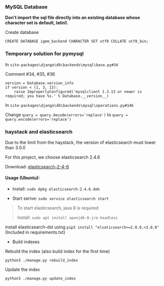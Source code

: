 ### MySQL Database

**Don't import the sql file directly into an existing database whose character set is default, latin1.**

Create database

```
CREATE DATABASE igem_backend CHARACTER SET utf8 COLLATE utf8_bin;
```

### Temporary solution for pymysql

In ```site-packages\django\db\backends\mysql\base.py#34```

Comment #34, #35, #36

```
version = Database.version_info
if version < (1, 3, 13):
    raise ImproperlyConfigured('mysqlclient 1.3.13 or newer is required; you have %s.' % Database.__version__)
```

In ```site-packages\django\db\backends\mysql\operations.py#146```

Change ```query = query.decode(errors='replace')``` to ```query = query.encode(errors='replace')```



### haystack and elasticsearch

Due to the limit from the haystack, the version of elasticsearch must lower than 3.0.0

For this project, we choose elasticsearch 2.4.6

Download: [elasticsearch-2-4-6](https://www.elastic.co/cn/downloads/past-releases/elasticsearch-2-4-6)

#### Usage (Ubuntu): 

- Install: ```sudo dpkg elasticsearch-2.4.6.deb```

- Start serive: ```sudo service elasticsearch start```

> To start elasticsearch, java 8 is required
>
> Install: ```sudo apt install openjdk-8-jre-headless```

install elasticsearch-dsl using ```pip3 install "elsaticsearch>=2.0.0,<3.0.0"```(Included in requirements.txt)

- Build indexes

Rebuild the index (also build index for the first time)

```python3 ./manage.py rebuild_index```

Update the index

```python3 ./manage.py update_index```